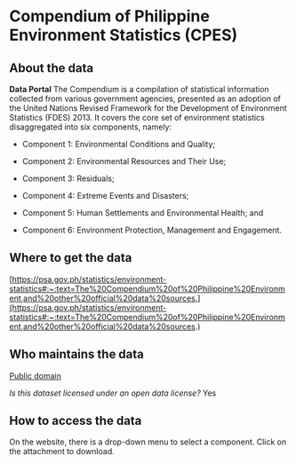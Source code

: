 # Compendium of Philippine Environment Statistics (CPES) 

## About the data 
**Data Portal** The Compendium is a compilation of statistical information collected from various government agencies, presented as an adoption of the United Nations Revised Framework for the Development of Environment Statistics (FDES) 2013. It covers the core set of environment statistics disaggregated into six components, namely: 

+ Component 1: Environmental Conditions and Quality; 

+ Component 2: Environmental Resources and Their Use; 

+ Component 3: Residuals; 

+ Component 4: Extreme Events and Disasters; 

+ Component 5: Human Settlements and Environmental Health; and 

+ Component 6: Environment Protection, Management and Engagement. 

## Where to get the data 
[https://psa.gov.ph/statistics/environment-statistics#:~:text=The%20Compendium%20of%20Philippine%20Environment,and%20other%20official%20data%20sources.](https://psa.gov.ph/statistics/environment-statistics#:~:text=The%20Compendium%20of%20Philippine%20Environment,and%20other%20official%20data%20sources.) 

## Who maintains the data 
[Public domain](https://psa.gov.ph/statistics/environment-statistics#:~:text=The%20Compendium%20of%20Philippine%20Environment,and%20other%20official%20data%20sources.) 

*Is this dataset licensed under an open data license?* Yes 

## How to access the data 
On the website, there is a drop-down menu to select a component. Click on the attachment to download.